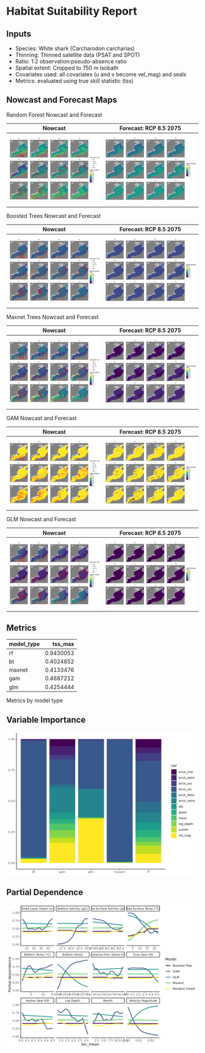 Habitat Suitability Report
================

## Inputs

- Species: White shark (Carcharodon carcharias)
- Thinning: Thinned satellite data (PSAT and SPOT)
- Ratio: 1:2 observation:pseudo-absence ratio
- Spatial extent: Cropped to 750 m isobath
- Covariates used: all covariates (u and v become vel_mag) and seals
- Metrics: evaluated using true skill statistic (tss)

## Nowcast and Forecast Maps

Random Forest Nowcast and Forecast

| Nowcast | Forecast: RCP 8.5 2075 |
|:--:|:--:|
| ![](../../../../tidy_reports/versions/c21/100520/c21.100520.01_12_rf_compiled_casts.png) | ![](../../../../tidy_reports/versions/c21/100524/c21.100524.01_12_rf_compiled_casts.png) |

Boosted Trees Nowcast and Forecast

| Nowcast | Forecast: RCP 8.5 2075 |
|:--:|:--:|
| ![](../../../../tidy_reports/versions/c21/100520/c21.100520.01_12_bt_compiled_casts.png) | ![](../../../../tidy_reports/versions/c21/100524/c21.100524.01_12_bt_compiled_casts.png) |

Maxnet Trees Nowcast and Forecast

| Nowcast | Forecast: RCP 8.5 2075 |
|:--:|:--:|
| ![](../../../../tidy_reports/versions/c21/100520/c21.100520.01_12_maxent_compiled_casts.png) | ![](../../../../tidy_reports/versions/c21/100524/c21.100524.01_12_maxent_compiled_casts.png) |

GAM Nowcast and Forecast

| Nowcast | Forecast: RCP 8.5 2075 |
|:--:|:--:|
| ![](../../../../tidy_reports/versions/c21/100520/c21.100520.01_12_gam_compiled_casts.png) | ![](../../../../tidy_reports/versions/c21/100524/c21.100524.01_12_gam_compiled_casts.png) |

GLM Nowcast and Forecast

| Nowcast | Forecast: RCP 8.5 2075 |
|:--:|:--:|
| ![](../../../../tidy_reports/versions/c21/100520/c21.100520.01_12_glm_compiled_casts.png) | ![](../../../../tidy_reports/versions/c21/100524/c21.100524.01_12_glm_compiled_casts.png) |

## Metrics

| model_type |   tss_max |
|:-----------|----------:|
| rf         | 0.9430053 |
| bt         | 0.4024852 |
| maxnet     | 0.4133476 |
| gam        | 0.4687212 |
| glm        | 0.4254444 |

Metrics by model type

## Variable Importance

![](m21.10052_tidy_compiled_files/figure-gfm/variable_importance-1.png)

## Partial Dependence

![](m21.10052_tidy_compiled_files/figure-gfm/partial_dependence-1.png)

